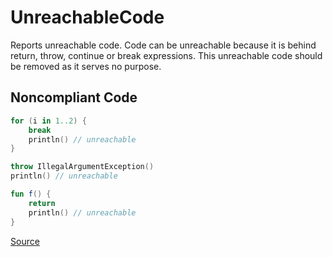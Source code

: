 # UnreachableCode

Reports unreachable code.
Code can be unreachable because it is behind return, throw, continue or break expressions.
This unreachable code should be removed as it serves no purpose.

## Noncompliant Code

```kotlin
for (i in 1..2) {
    break
    println() // unreachable
}

throw IllegalArgumentException()
println() // unreachable

fun f() {
    return
    println() // unreachable
}
```

[Source](https://detekt.github.io/detekt/potential-bugs.html#unreachablecode)

